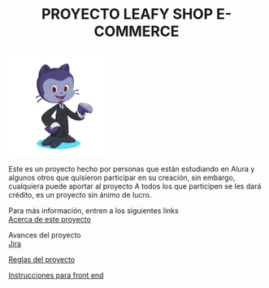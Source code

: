# <p align="center">PROYECTO LEAFY SHOP E-COMMERCE</p>

<img src="public/octocat-elegante-para-el-readme.png" alt="octocat-image" width=200 height=200/>

Este es un proyecto hecho por personas que están estudiando en Alura y algunos otros que quisieron participar en su creación, sin embargo, cualquiera puede aportar al proyecto
A todos los que participen se les dará crédito, es un proyecto sin ánimo de lucro.

Para más información, entren a los siguientes links<br>
[Acerca de este proyecto](https://hushed-spectacles-5a2.notion.site/Acerca-de-este-proyecto-1091394120df45f68e4084f0e50e70bd?pvs=74)

Avances del proyecto<br>
[Jira](https://leafy-shop.atlassian.net/jira/software/projects/LSP/boards/1/backlog?atlOrigin=eyJpIjoiYjMyYTY2ZWYwMTkyNDZiZWEyYWEwYmJiYWMzMTNiNTIiLCJwIjoiaiJ9)

[Reglas del proyecto](https://hushed-spectacles-5a2.notion.site/Reglas-25b404f43c724c63bfdc2d37a29f1072?pvs=25) <br>

[Instrucciones para front end](https://hushed-spectacles-5a2.notion.site/Instrucciones-Front-End-151b9ace784c440b92523c20039cebd5?pvs=25)
